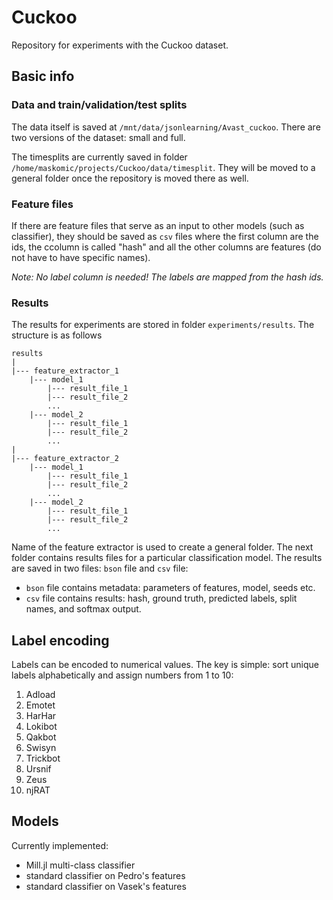 # Cuckoo

Repository for experiments with the Cuckoo dataset.

## Basic info

### Data and train/validation/test splits

The data itself is saved at `/mnt/data/jsonlearning/Avast_cuckoo`. There are two versions of the dataset: small and full.

The timesplits are currently saved in folder `/home/maskomic/projects/Cuckoo/data/timesplit`. They will be moved to a general folder once the repository is moved there as well.

### Feature files

If there are feature files that serve as an input to other models (such as classifier), they should be saved as `csv` files where the first column are the ids, the ccolumn is called "hash" and all the other columns are features (do not have to have specific names).

*Note: No label column is needed! The labels are mapped from the hash ids.*

### Results

The results for experiments are stored in folder `experiments/results`. The structure is as follows
```
results
|
|--- feature_extractor_1
    |--- model_1
        |--- result_file_1
        |--- result_file_2
        ...
    |--- model_2
        |--- result_file_1
        |--- result_file_2
        ...
|
|--- feature_extractor_2
    |--- model_1
        |--- result_file_1
        |--- result_file_2
        ...
    |--- model_2
        |--- result_file_1
        |--- result_file_2
        ...
```

Name of the feature extractor is used to create a general folder. The next folder contains results files for a particular classification model. The results are saved in two files: `bson` file and `csv` file:
- `bson` file contains metadata: parameters of features, model, seeds etc.
- `csv` file contains results: hash, ground truth, predicted labels, split names, and softmax output.

## Label encoding

Labels can be encoded to numerical values. The key is simple: sort unique labels alphabetically and assign numbers from 1 to 10:
1. Adload
2. Emotet
3. HarHar
4. Lokibot
5. Qakbot
6. Swisyn
7. Trickbot
8. Ursnif
9. Zeus
10. njRAT

## Models

Currently implemented:
- Mill.jl multi-class classifier
- standard classifier on Pedro's features
- standard classifier on Vasek's features